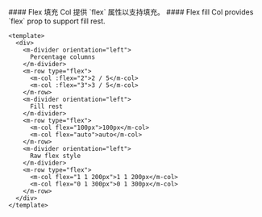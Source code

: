 <cn>
#### Flex 填充
Col 提供 `flex` 属性以支持填充。
</cn>

<us>
#### Flex fill
Col provides `flex` prop to support fill rest.
</us>

```vue
<template>
  <div>
    <m-divider orientation="left">
      Percentage columns
    </m-divider>
    <m-row type="flex">
      <m-col :flex="2">2 / 5</m-col>
      <m-col :flex="3">3 / 5</m-col>
    </m-row>
    <m-divider orientation="left">
      Fill rest
    </m-divider>
    <m-row type="flex">
      <m-col flex="100px">100px</m-col>
      <m-col flex="auto">auto</m-col>
    </m-row>
    <m-divider orientation="left">
      Raw flex style
    </m-divider>
    <m-row type="flex">
      <m-col flex="1 1 200px">1 1 200px</m-col>
      <m-col flex="0 1 300px">0 1 300px</m-col>
    </m-row>
  </div>
</template>
```
